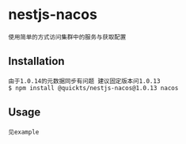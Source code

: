 # nestjs-nacos
    使用简单的方式访问集群中的服务与获取配置
## Installation
    由于1.0.14的元数据同步有问题 建议固定版本问1.0.13
    $ npm install @quickts/nestjs-nacos@1.0.13 nacos

## Usage

    见example
